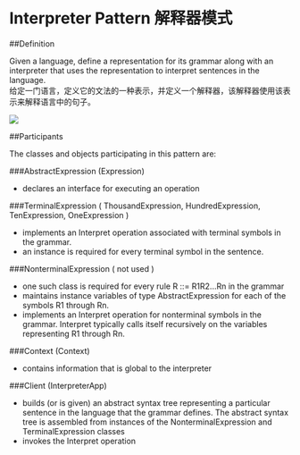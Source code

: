 # Interpreter Pattern 解释器模式
##Definition

Given a language, define a representation for its grammar along with an interpreter that uses the representation to interpret sentences in the language.
<br>给定一门语言，定义它的文法的一种表示，并定义一个解释器，该解释器使用该表示来解释语言中的句子。

![](https://github.com/QianMo/Unity-Design-Pattern/blob/master/UML_Picture/interpreter.gif)


##Participants

The classes and objects participating in this pattern are:

###AbstractExpression  (Expression)
* declares an interface for executing an operation

###TerminalExpression  ( ThousandExpression, HundredExpression, TenExpression, OneExpression )
* implements an Interpret operation associated with terminal symbols in the grammar.
* an instance is required for every terminal symbol in the sentence.

###NonterminalExpression  ( not used )
* one such class is required for every rule R ::= R1R2...Rn in the grammar
* maintains instance variables of type AbstractExpression for each of the symbols R1 through Rn.
* implements an Interpret operation for nonterminal symbols in the grammar. Interpret typically calls itself recursively on the variables representing R1 through Rn.

###Context  (Context)
* contains information that is global to the interpreter

###Client  (InterpreterApp)
* builds (or is given) an abstract syntax tree representing a particular sentence in the language that the grammar defines. The abstract syntax tree is assembled from instances of the NonterminalExpression and TerminalExpression classes
* invokes the Interpret operation

